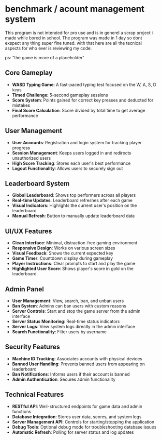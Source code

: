 # benchmark / acount management system
This program is not intended for pro use and is in generel a scrap project i made while bored in school. The program was made in 1 day so dont exspect any thing super fine tuned. with that here are all the tecnical aspects for who ever is reviewing my code:

ps: "the game is more of a placeholder"

## Core Gameplay
- **WASD Typing Game**: A fast-paced typing test focused on the W, A, S, D keys
- **Timed Challenge**: 5-second gameplay sessions
- **Score System**: Points gained for correct key presses and deducted for mistakes
- **Final Score Calculation**: Score divided by total time to get average performance

## User Management
- **User Accounts**: Registration and login system for tracking player progress
- **Session Management**: Keeps users logged in and redirects unauthorized users
- **High Score Tracking**: Stores each user's best performance
- **Logout Functionality**: Allows users to securely sign out

## Leaderboard System
- **Global Leaderboard**: Shows top performers across all players
- **Real-time Updates**: Leaderboard refreshes after each game
- **Visual Indicators**: Highlights the current user's position on the leaderboard
- **Manual Refresh**: Button to manually update leaderboard data

## UI/UX Features
- **Clean Interface**: Minimal, distraction-free gaming environment
- **Responsive Design**: Works on various screen sizes
- **Visual Feedback**: Shows the current expected key
- **Game Timer**: Countdown display during gameplay
- **Player Instructions**: Clear prompts to start and play the game
- **Highlighted User Score**: Shows player's score in gold on the leaderboard

## Admin Panel
- **User Management**: View, search, ban, and unban users
- **Ban System**: Admins can ban users with custom reasons
- **Server Controls**: Start and stop the game server from the admin interface
- **Server Status Monitoring**: Real-time status indicators
- **Server Logs**: View system logs directly in the admin interface
- **Search Functionality**: Filter users by username

## Security Features
- **Machine ID Tracking**: Associates accounts with physical devices
- **Banned User Handling**: Prevents banned users from appearing on leaderboard
- **Ban Notifications**: Informs users if their account is banned
- **Admin Authentication**: Secures admin functionality

## Technical Features
- **RESTful API**: Well-structured endpoints for game data and admin functions
- **Database Integration**: Stores user data, scores, and system logs
- **Server Management API**: Controls for starting/stopping the application
- **Debug Tools**: Optional debug mode for troubleshooting database issues
- **Automatic Refresh**: Polling for server status and log updates
